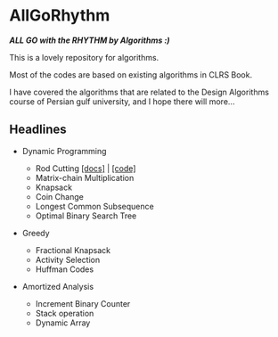 # AllGoRhythm
***ALL GO with the RHYTHM by Algorithms :)***

This is a lovely repository for algorithms.

Most of the codes are based on existing algorithms in CLRS Book.

I have covered the algorithms that are related to the Design Algorithms course of Persian gulf university, and I hope there will more...

## Headlines

- Dynamic Programming
  - Rod Cutting [[docs]](docs/rodCutting.md) | [[code]](src/dynamicProgarmming/rodcut)
  - Matrix-chain Multiplication 
  - Knapsack
  - Coin Change
  - Longest Common Subsequence
  - Optimal Binary Search Tree


- Greedy
  - Fractional Knapsack
  - Activity Selection
  - Huffman Codes
  

- Amortized Analysis 
  - Increment Binary Counter
  - Stack operation
  - Dynamic Array